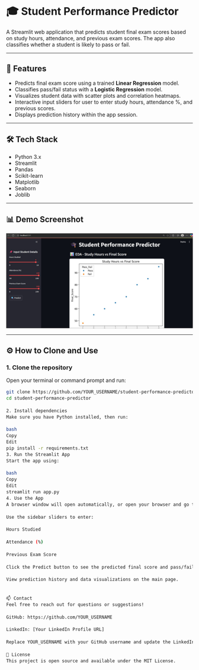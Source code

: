 # 🎓 Student Performance Predictor

A Streamlit web application that predicts student final exam scores based on study hours, attendance, and previous exam scores. The app also classifies whether a student is likely to pass or fail.

---

## 🚀 Features

- Predicts final exam score using a trained **Linear Regression** model.
- Classifies pass/fail status with a **Logistic Regression** model.
- Visualizes student data with scatter plots and correlation heatmaps.
- Interactive input sliders for user to enter study hours, attendance %, and previous scores.
- Displays prediction history within the app session.

---

## 🛠️ Tech Stack

- Python 3.x  
- Streamlit  
- Pandas  
- Scikit-learn  
- Matplotlib  
- Seaborn  
- Joblib  

---

## 📊 Demo Screenshot

![Demo Screenshot](images/demo.jpeg)

---

## ⚙️ How to Clone and Use

### 1. Clone the repository

Open your terminal or command prompt and run:

```bash
git clone https://github.com/YOUR_USERNAME/student-performance-predictor.git
cd student-performance-predictor

2. Install dependencies
Make sure you have Python installed, then run:

bash
Copy
Edit
pip install -r requirements.txt
3. Run the Streamlit App
Start the app using:

bash
Copy
Edit
streamlit run app.py
4. Use the App
A browser window will open automatically, or open your browser and go to: http://localhost:8501/.

Use the sidebar sliders to enter:

Hours Studied

Attendance (%)

Previous Exam Score

Click the Predict button to see the predicted final score and pass/fail status.

View prediction history and data visualizations on the main page.


📫 Contact
Feel free to reach out for questions or suggestions!

GitHub: https://github.com/YOUR_USERNAME

LinkedIn: [Your LinkedIn Profile URL]

Replace YOUR_USERNAME with your GitHub username and update the LinkedIn URL accordingly.

🔖 License
This project is open source and available under the MIT License.

